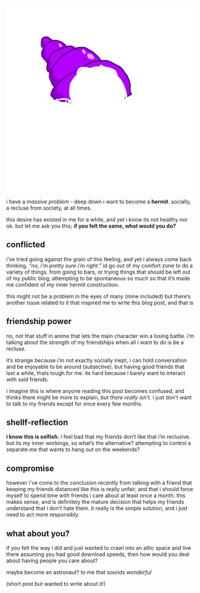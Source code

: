![a stick figure in a hermit crab shell](/_images/3.png)

i have a *massive problem* - deep down i want to become a **hermit**. socially, a recluse from society, at all times.

this desire has existed in me for a while, and yet i know its not healthy nor ok. but let me ask you this; **if you felt the same, what would you do?**

## conflicted

i’ve tried going against the grain of this feeling, and yet i always come back thinking, *“no, i’m pretty sure i’m right.”* id go out of my comfort zone to do a variety of things. from going to bars, or trying things that should be left out of my public blog; attempting to be spontaneous so much so that it’s made me confident of my inner hermit construction. 

this might not be a problem in the eyes of many (mine included) but there’s another issue related to it that inspired me to write this blog post, and that is

## friendship power

no, not that stuff in anime that lets the main character win a losing battle. i’m talking about the strength of my friendships when all i want to do is be a recluse. 

it’s strange because i’m not exactly socially inept, i can hold conversation and be enjoyable to be around (subjective). but having good friends that last a while, thats tough for me. its hard because i barely want to interact with said friends. 

i imagine this is where anyone reading this post becomes confused, and thinks there might be more to explain, *but there really isn’t.* i just don’t want to talk to my friends except for once every few months.

## shellf-reflection

**i know this is selfish.** i feel bad that my friends don’t like that i’m reclusive. but its my inner workings, so what’s the alternative? attempting to control a separate me that wants to hang out on the weekends?

## compromise

however i've come to the conclusion recently from talking with a friend that keeping my friends distanced like this is really unfair, and that i should force myself to spend time with friends i care about at least once a month. this makes sense, and is definitely the mature decision that helps my friends understand that i don’t hate them. it really is the simple solution, and i just need to act more responsibly.

## what about you?

if you felt the way i did and just wanted to crawl into an attic space and live there assuming you had good download speeds, then how would you deal about having people you care about? 

maybe become an astronaut? to me that sounds *wonderful*

(short post but wanted to write about it!)
